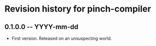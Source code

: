 # Revision history for pinch-compiler

## 0.1.0.0  -- YYYY-mm-dd

* First version. Released on an unsuspecting world.
